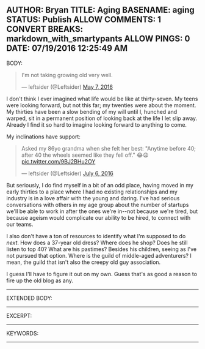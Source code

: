 AUTHOR: Bryan
TITLE: Aging
BASENAME: aging
STATUS: Publish
ALLOW COMMENTS: 1
CONVERT BREAKS: markdown_with_smartypants
ALLOW PINGS: 0
DATE: 07/19/2016 12:25:49 AM
-----
BODY:
<blockquote class="twitter-tweet" data-lang="en"><p lang="en" dir="ltr">I&#39;m not taking growing old very well.</p>&mdash; leftsider (@Leftsider) <a href="https://twitter.com/Leftsider/status/728748808813694976">May 7, 2016</a></blockquote>
<script async src="//platform.twitter.com/widgets.js" charset="utf-8"></script>

I don't think I ever imagined what life would be like at thirty-seven. My teens were looking forward, but not this far; my twenties were about the moment. My thirties have been a slow bending of my will until I, hunched and warped, sit in a permanent position of looking back at the life I let slip away. Already I find it so hard to imagine looking forward to anything to come. 

My inclinations have support:

<blockquote class="twitter-tweet" data-cards="hidden" data-lang="en"><p lang="en" dir="ltr">Asked my 86yo grandma when she felt her best: &quot;Anytime before 40; after 40 the wheels seemed like they fell off.&quot; 😂😩 <a href="https://t.co/9BJ2BHu2OY">pic.twitter.com/9BJ2BHu2OY</a></p>&mdash; leftsider (@Leftsider) <a href="https://twitter.com/Leftsider/status/750710594072784896">July 6, 2016</a></blockquote>
<script async src="//platform.twitter.com/widgets.js" charset="utf-8"></script>

But seriously, I do find myself in a bit of an odd place, having moved in my early thirties to a place where I had no existing relationships and my industry is in a love affair with the young and daring. I've had serious conversations with others in my age group about the number of startups we'll be able to work in after the ones we're in--not because we're tired, but because ageism would complicate our ability to be hired, to connect with our teams. 

I also don't have a ton of resources to identify what I'm supposed to do _next_. How does a 37-year old dress? Where does he shop? Does he still listen to top 40? What are his pastimes? Besides his children, seeing as I've not pursued that option. Where is the guild of middle-aged adventurers? I mean, the guild that isn't also the creepy old guy association. 

I guess I'll have to figure it out on my own. Guess that's as good a reason to fire up the old blog as any.


-----
EXTENDED BODY:

-----
EXCERPT:

-----
KEYWORDS:

-----


